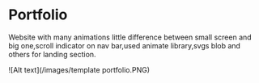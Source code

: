 # Portfolio
Website with many animations little difference between small screen and big one,scroll indicator on nav bar,used animate library,svgs blob and others for landing section. 

![Alt text](/images/template portfolio.PNG)
    
